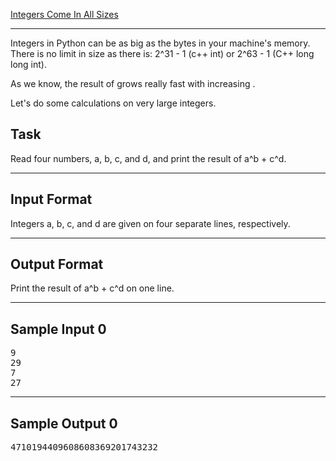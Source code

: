 [Integers Come In All Sizes](https://www.hackerrank.com/challenges/python-integers-come-in-all-sizes/problem?isFullScreen=true)

---
Integers in Python can be as big as the bytes in your machine's memory. There is no limit in size as there is: 2^31 - 1 (c++ int) or 2^63 - 1 (C++ long long int).

As we know, the result of  grows really fast with increasing .

Let's do some calculations on very large integers.

## Task
Read four numbers, a, b, c, and d, and print the result of a^b + c^d.

---

## Input Format
Integers a, b, c, and d are given on four separate lines, respectively.

---

## Output Format
Print the result of a^b + c^d on one line.

---

## Sample Input 0
<pre>
9
29
7
27
</pre>
---

## Sample Output 0
<pre>
4710194409608608369201743232  
</pre>
